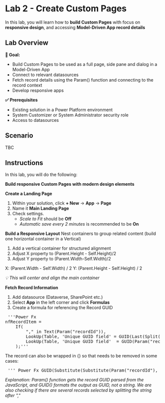 # Lab 2 - Create Custom Pages

In this lab, you will learn how to **build Custom Pages** with focus on **responsive design**, and accessing **Model-Driven App record details**


## Lab Overview 

**🎯 Goal:** 
- Build Custom Pages to be used as a full page, side pane and dialog in a Model-Driven App
- Connect to relevant datasources
- Fetch record details using the Param() function and connecting to the record context
- Develop responsive apps

**✅ Prerequisites** 
- Existing solution in a Power Platform environment
- System Customizer or System Administrator security role
- Access to datasources

## Scenario

TBC

## Instructions

In this lab, you will do the following:

**Build responsive Custom Pages with modern design elements**

**Create a Landing Page**
1. Within your solution, click **+ New** -> **App** -> **Page**
2. Name it **Main Landing Page**
3. Check settings. 
    - *Scale to Fit* should be **Off**
    - *Automatic save every 2 minutes* is recommended to be **On**

**Build a Responsive Layout**
Nest containers to group related content (build one horizontal container in a Vertical)

1. Add a vertical container for structured alignment
2. Adjust X property to (Parent.Height - Self.Height)/2
3. Adjust Y property to (Parent.Width-Self.Width)/2

X: (Parent.Width - Self.Width) / 2
Y: (Parent.Height - Self.Height) / 2

*💡 This will center and align the main container*



**Fetch Record Information**
1. Add datasource (Dataverse, SharePoint etc.)
2. Select **App** in the left corner and click **Formulas**
2. Create a formula for referencing the Record GUID

<pre> '''Power Fx 
nfRecordItem =
    If(
        "," in Text(Param("recordId")),
        LookUp(Table, 'Unique GUID field' = GUID(Last(Split(Param("recordId"), ",")).Value)),
        LookUp(Table, 'Unique GUID field'  = GUID(Param("recordId")))
    );''' </pre>

The record can also be wrapped in {} so that needs to be removed in some cases:

<pre> ''' Power Fx GUID(Substitute(Substitute(Param("recordId"), "{", ""), "}", ""))'''</pre>


*Explanation: Param() function gets the record GUID parsed from the JavaScript, and GUID() formats the output as GUID, not a string. We are also checking if there are several records selected by splitting the string after ","*